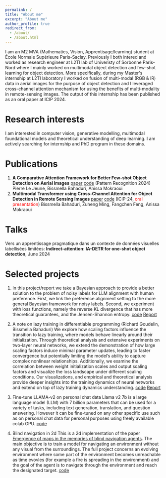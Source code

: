 ```yaml
---
permalink: /
title: "About me"
excerpt: "About me"
author_profile: true
redirect_from: 
  - /about/
  - /about.html
---
```


I am an M2 MVA (Mathematics, Vision, Apprentisage/learning) student at École Normale Supérieure Paris-Saclay. Previously I both intered and worked as research engineer at L2TI lab of Univeristy of Sorbonne Paris-Nord where I mainly worked on multimodal object detection and few-shot learning for object detection.
More specifically, during my Master's internship at L2TI laboratory I worked on fusion of multi-modal (RGB & IR) data in aerial images for the purpose of object detection and I leveraged cross-channel attention mechanism for using the benefits of multi-modality in remote-sensing images. The output of this internship has been published as an oral paper at ICIP 2024.


Research interests
======
I am interested in computer vision, generative modelling, multimodal foundational models and theoretical understanding of deep learning. I am actively searching for internship and PhD program in these domains.


Publications
======
1. **A Comparative Attention Framework for Better Few-shot Object Detection on Aerial Images** [paper](https://www.sciencedirect.com/science/article/pii/S0031320324009944) [code](https://github.com/pierlj/aaf_framework) (Pattern Recognition 2024) Pierre Le Jeune, Bissmella Bahaduri, Anissa Mokraoui
2. **Multimodal Transformer using Cross-Channel Attention for Object Detection in Remote Sensing Images** [paper](https://arxiv.org/abs/2310.13876)   [code](https://github.com/Bissmella/Small-object-detection-transformers)
(ICIP-24, <span style="color:red">oral presentation</span>) Bissmella Bahaduri, Zuheng Ming, Fangchen Feng, Anissa Mokraoui

Talks
======
Vers un apprentissage pragmatique dans un contexte de données visuelles labellisées limitées:
**Indirect-attention: IA-DETR for one-shot object detection**, June 2024

Selected projects
======
1. In this project/report we take a Bayesian approach to provide a better solution to the problem of noisy labels for LLM alignment with human preference. First, we link the preference alignment setting to the more general Bayesian framework for noisy labels. Second, we experiment with loss functions, namely the reverse KL divergence that has more theoretical guarantees, and the Jensen-Shannon entropy. [code](https://github.com/Bissmella/llm_bayesian_preference.git) [Report](/files/bayesian_preference_LLM.pdf)


2. A note on lazy training in differentiable programming (Richard Goudelin, Bissmella Bahaduri)
We explore how scaling factors influence the transition to lazy training, where models behave linearly around their initialization. Through theoretical analysis and extensive experiments on two-layer neural networks, we extend the demonstration of how large scaling factors induce minimal parameter updates, leading to faster convergence but potentially limiting the model’s ability to capture complex nonlinear relationships. Additionally, we examine the correlation between weight initialization scales and output scaling factors and visualize the loss landscape under different scaling conditions. Our visualizations, and empirical and theoretical analysis provide deeper insights into the training dynamics of neural networks and extend on top of lazy training dynamics understanding.
[code](https://github.com/RichardGou/MVA_GDA_PROJECT) [Report](/files/note_on_lazy_training.pdf)


3. Fine-tune LLAMA-v2 on personal chat data
Llama v2 7b is a large language model (LLM) with 7 billion parameters that can be used for a variety of tasks, including text generation, translation, and question answering. However it can be fine-tuned on any other specific use such as on personal chat data for personal purposes using freely available colab GPU.
[code](https://github.com/Bissmella/FineTune_llama_on_chat_data)

4. Blind navigation in 2d
This is a 2d implementation of the paper [Emergence of maps in the memories of blind navigation agents](https://arxiv.org/pdf/2301.13261). The main objective is to train a model for navigating an environment without any visual from the surroundings. The full project concerns an evolving environment where some part of the environment becomes unreachable as time evovles (for example a fire is spreading in the environment) and the goal of the agent is to navigate through the environment and reach the designated target. [code](https://github.com/Bissmella/Blind_navigation_2d.git)

<!-- For more info
------
More info about configuring academicpages can be found in [the guide](https://academicpages.github.io/markdown/). The [guides for the Minimal Mistakes theme](https://mmistakes.github.io/minimal-mistakes/docs/configuration/) (which this theme was forked from) might also be helpful.
 -->
